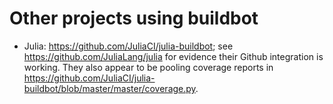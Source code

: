 # Other projects using buildbot

* Julia: <https://github.com/JuliaCI/julia-buildbot>; see
  <https://github.com/JuliaLang/julia> for evidence their Github integration is
  working.  They also appear to be pooling coverage reports in
  <https://github.com/JuliaCI/julia-buildbot/blob/master/master/coverage.py>.
